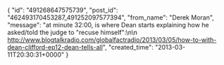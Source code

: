  {
   "id": "491268647575739",
   "post_id": "462493170453287_491252097577394",
   "from_name": "Derek Moran",
   "message": "at minute 32:00, is where Dean starts explaining how he asked/told the judge to \"recuse himself\":\n\n http://www.blogtalkradio.com/globalfactradio/2013/03/05/how-to-with-dean-clifford-ep12-dean-tells-all",
   "created_time": "2013-03-11T20:30:31+0000"
 }
